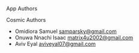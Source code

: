 App Authors

 <!-- Please add yourself as an author when submitting a PR -->

Cosmic Authors

 <!-- Please add yourself as an author when submitting a PR -->

- Omidiora Samuel <samparsky@gmail.com>
- Onuwa Nnachi Isaac <matrix4u2002@gmail.com>
- Aviv Eyal <aviveyal07@gmail.com>
